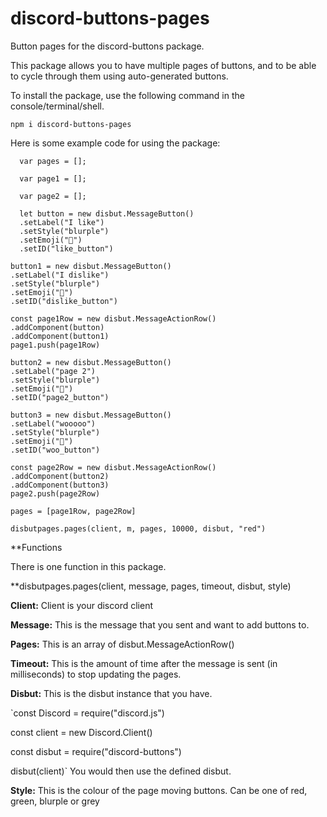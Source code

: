 # discord-buttons-pages
Button pages for the discord-buttons package.

This package allows you to have multiple pages of buttons, and to be able to cycle through them using auto-generated buttons.  

To install the package, use the following command in the console/terminal/shell.

`npm i discord-buttons-pages`

Here is some example code for using the package:

      var pages = [];
      
      var page1 = [];
      
      var page2 = [];
      
      let button = new disbut.MessageButton()
      .setLabel("I like")
      .setStyle("blurple")
      .setEmoji("🍕")
      .setID("like_button")
    
    button1 = new disbut.MessageButton()
    .setLabel("I dislike")
    .setStyle("blurple")
    .setEmoji("🍕")
    .setID("dislike_button")
    
    const page1Row = new disbut.MessageActionRow()
    .addComponent(button)
    .addComponent(button1)
    page1.push(page1Row)
    
    button2 = new disbut.MessageButton()
    .setLabel("page 2")
    .setStyle("blurple")
    .setEmoji("🍕")
    .setID("page2_button")
    
    button3 = new disbut.MessageButton()
    .setLabel("wooooo")
    .setStyle("blurple")
    .setEmoji("🍕")
    .setID("woo_button")
    
    const page2Row = new disbut.MessageActionRow()
    .addComponent(button2)
    .addComponent(button3)
    page2.push(page2Row)
    
    pages = [page1Row, page2Row]
    
    disbutpages.pages(client, m, pages, 10000, disbut, "red")

**Functions

There is one function in this package.

**disbutpages.pages(client, message, pages, timeout, disbut, style)

**Client:**
Client is your discord client

**Message:**
This is the message that you sent and want to add buttons to.

**Pages:**
This is an array of disbut.MessageActionRow()

**Timeout:**
This is the amount of time after the message is sent (in milliseconds) to stop updating the pages.

**Disbut:**
This is the disbut instance that you have.

`const Discord = require("discord.js")

const client = new Discord.Client()

const disbut = require("discord-buttons")

disbut(client)`
You would then use the defined disbut.

**Style:**
This is the colour of the page moving buttons.
Can be one of red, green, blurple or grey

